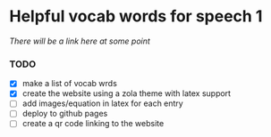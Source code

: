 # Helpful vocab words for speech 1 

*There will be a link here at some point* 


### TODO 

- [x] make a list of vocab wrds 
- [x] create the website using a zola theme with latex support 
- [ ] add images/equation in latex for each entry
- [ ] deploy to github pages 
- [ ] create a qr code linking to the website 
